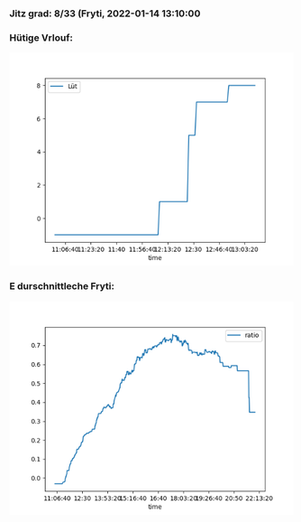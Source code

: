 ### Jitz grad: 8/33 (Fryti, 2022-01-14 13:10:00

### Hütige Vrlouf:
![Graph](Today.png)

### E durschnittleche Fryti:
![Graph](Fryti.png)
